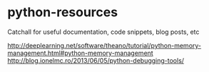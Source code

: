 # python-resources
Catchall for useful documentation, code snippets, blog posts, etc

http://deeplearning.net/software/theano/tutorial/python-memory-management.html#python-memory-management
http://blog.ionelmc.ro/2013/06/05/python-debugging-tools/
